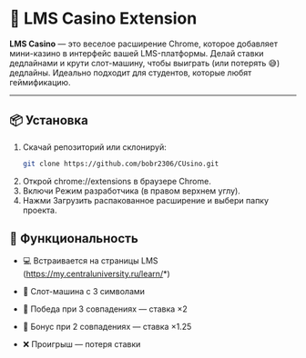 # 🎰 LMS Casino Extension

**LMS Casino** — это веселое расширение Chrome, которое добавляет мини-казино в интерфейс вашей LMS-платформы. Делай ставки дедлайнами и крути слот-машину, чтобы выиграть (или потерять 😅) дедлайны. Идеально подходит для студентов, которые любят геймификацию.

---

## 📦 Установка

1. Скачай репозиторий или склонируй:
   ```bash
   git clone https://github.com/bobr2306/CUsino.git
2. Открой chrome://extensions в браузере Chrome. 
3. Включи Режим разработчика (в правом верхнем углу).
4. Нажми Загрузить распакованное расширение и выбери папку проекта.

## 🧩 Функциональность
- 💻 Встраивается на страницы LMS (https://my.centraluniversity.ru/learn/*)

- 🎰 Слот-машина с 3 символами

- 🎯 Победа при 3 совпадениях — ставка ×2

- 🥈 Бонус при 2 совпадениях — ставка ×1.25

- ❌ Проигрыш — потеря ставки


